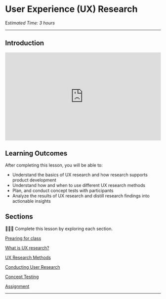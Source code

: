 # User Experience (UX) Research

E*stimated Time: 3 hours*

---

## Introduction

<div style="position: relative; padding-bottom: 56.25%; height: 0;">
  <iframe width="560" height="315" src="https://www.youtube.com/embed/3MIvwmCioBo" title="YouTube video player" frameborder="0" allow="accelerometer; autoplay; clipboard-write; encrypted-media; gyroscope; picture-in-picture; web-share" allowfullscreen style="position: absolute; top: 0; left: 0; width: 100%; height: 100%;"
></iframe>
</div>



## **Learning Outcomes**

After completing this lesson, you will be able to:

- Understand the basics of UX research and how research supports product development
- Understand how and when to use different UX research methods
- Plan, and conduct concept tests with participants
- Analyze the results of UX research and distill research findings into actionable insights



## Sections

<aside>

👩🏿‍🏫 Complete this lesson by exploring each section. 

</aside>

[Prearing for class](ux-research/class-prep.md)

[What is UX research?](ux-research/basics.md)

[UX Research Methods](ux-research/methods.md)

[Conducting User Research](ux-research/conducting-research.md)

[Concept Testing](ux-research/concept-testing.md)

[Assignment](ux-research/assignment.md)

---
